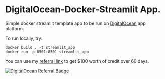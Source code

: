 # DigitalOcean-Docker-Streamlit App.

Simple docker streamlit template app to be run on [DigitalOcean](https://m.do.co/c/a42cc842048c) app platform.

To run locally, try:
```
docker build . -t streamlit_app
docker run -p 8501:8501 streamlit_app
```

You can use my [referral link](https://m.do.co/c/a42cc842048c) to get $100 worth of credit over 60 days.

[![DigitalOcean Referral Badge](https://web-platforms.sfo2.cdn.digitaloceanspaces.com/WWW/Badge%201.svg)](https://www.digitalocean.com/?refcode=a42cc842048c&utm_campaign=Referral_Invite&utm_medium=Referral_Program&utm_source=badge)
